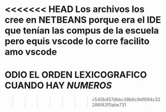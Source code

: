 <<<<<<< HEAD
Los archivos los cree en NETBEANS porque era el IDE que tenían las compus de la escuela pero equis vscode lo corre facilito amo vscode
=======
# ODIO EL ORDEN LEXICOGRAFICO CUANDO HAY *NUMEROS*
>>>>>>> c540b457dbbc38b6c9df694c32286f42f0abe731
